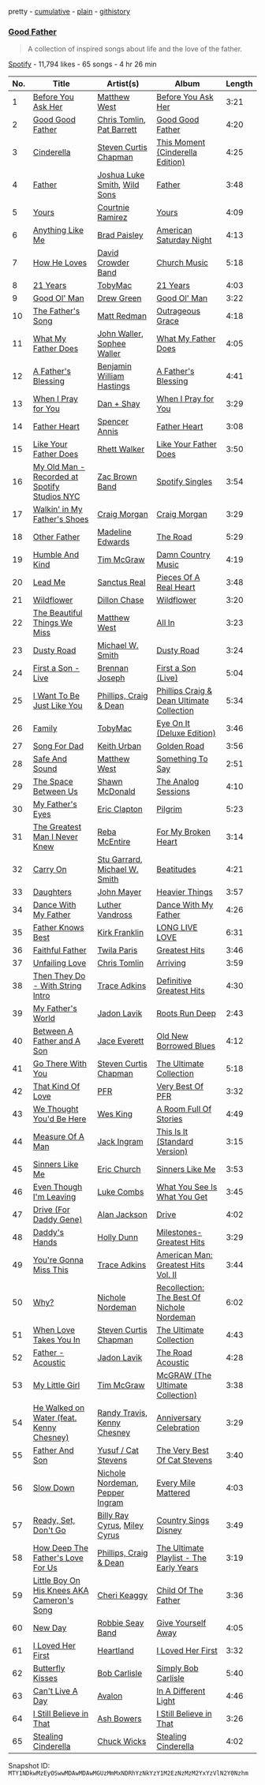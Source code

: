 pretty - [cumulative](/playlists/cumulative/37i9dQZF1DX3RkXiUJ5aMs.md) - [plain](/playlists/plain/37i9dQZF1DX3RkXiUJ5aMs) - [githistory](https://github.githistory.xyz/mackorone/spotify-playlist-archive/blob/main/playlists/plain/37i9dQZF1DX3RkXiUJ5aMs)

### [Good Father](https://open.spotify.com/playlist/37i9dQZF1DX3RkXiUJ5aMs)

> A collection of inspired songs about life and the love of the father.

[Spotify](https://open.spotify.com/user/spotify) - 11,794 likes - 65 songs - 4 hr 26 min

| No. | Title | Artist(s) | Album | Length |
|---|---|---|---|---|
| 1 | [Before You Ask Her](https://open.spotify.com/track/5WkaAZBjzu9b032Zd6jHPz) | [Matthew West](https://open.spotify.com/artist/6e8OTLDQpaz1Tl2GEaxsNj) | [Before You Ask Her](https://open.spotify.com/album/3PqgiZxdVoPEFVnE9mA8PZ) | 3:21 |
| 2 | [Good Good Father](https://open.spotify.com/track/3i7ZOuSmoKYSgLQuohMcig) | [Chris Tomlin](https://open.spotify.com/artist/6pRi6EIPXz4QJEOEsBaA0m), [Pat Barrett](https://open.spotify.com/artist/0289SkqAn0iOohwm0pIHv3) | [Good Good Father](https://open.spotify.com/album/5HsnubJcvi5bNAC3pyV64a) | 4:20 |
| 3 | [Cinderella](https://open.spotify.com/track/1oj4KLsbYhvfHFnhdb3twP) | [Steven Curtis Chapman](https://open.spotify.com/artist/3vcFXwLEUdfWMu7gTQKyot) | [This Moment \(Cinderella Edition\)](https://open.spotify.com/album/7HAomGpaAjuPCEbuMevOlP) | 4:25 |
| 4 | [Father](https://open.spotify.com/track/5IR5Bi1nL7h0C0BuEnuoLl) | [Joshua Luke Smith](https://open.spotify.com/artist/29wlT5isBRIOp8YZYVAZ0A), [Wild Sons](https://open.spotify.com/artist/1lF0dM3992TbNu7BCTURkk) | [Father](https://open.spotify.com/album/5LhlgmewVgxyWbYUfGxk9b) | 3:48 |
| 5 | [Yours](https://open.spotify.com/track/0dDfRzgpIgO3RyAF7wSRvl) | [Courtnie Ramirez](https://open.spotify.com/artist/2nWAWrpwIjcyfaGfeZ13qW) | [Yours](https://open.spotify.com/album/5YuxMRTy3dQRjBRbqTKvW6) | 4:09 |
| 6 | [Anything Like Me](https://open.spotify.com/track/2FGGvxPrVkpJ3lNZQfottL) | [Brad Paisley](https://open.spotify.com/artist/13YmWQJFwgZrd4bf5IjMY4) | [American Saturday Night](https://open.spotify.com/album/0GCQzPEkcFv8bR90sJf41x) | 4:13 |
| 7 | [How He Loves](https://open.spotify.com/track/6WSFMa721PvfnspCRsGOMh) | [David Crowder Band](https://open.spotify.com/artist/7DhP3bGT7dzr1dCkkH5mTS) | [Church Music](https://open.spotify.com/album/69UXabkBHbKMJ0DQjctXtK) | 5:18 |
| 8 | [21 Years](https://open.spotify.com/track/20enmDMVhWFDjkVHzv1vVA) | [TobyMac](https://open.spotify.com/artist/5VX8hxrcfJWwaTLiqGUHG3) | [21 Years](https://open.spotify.com/album/4xqmsCvbaarlxQEJQU3ysl) | 4:03 |
| 9 | [Good Ol' Man](https://open.spotify.com/track/106WZMD4t61E3WIBPtXTDK) | [Drew Green](https://open.spotify.com/artist/7xZTozOYTK6YKaxcQxeBdP) | [Good Ol' Man](https://open.spotify.com/album/1AUKevdHLZT2YYJqv3mf2s) | 3:22 |
| 10 | [The Father's Song](https://open.spotify.com/track/1jHE6L9VDkMHD4pzx7Cq4z) | [Matt Redman](https://open.spotify.com/artist/0bz9hDpUbAw5JElgEiuIYZ) | [Outrageous Grace](https://open.spotify.com/album/0nWWj6yZHZyFi8iQbRb424) | 4:18 |
| 11 | [What My Father Does](https://open.spotify.com/track/762C4wym3RDcDmfmoEmDEm) | [John Waller](https://open.spotify.com/artist/2Px7jTtwBH0nHI1fYSYuaL), [Sophee Waller](https://open.spotify.com/artist/3ahmnB1cPV3cBRP0WX0Asf) | [What My Father Does](https://open.spotify.com/album/6aT45t3ZWXdxQF5vnnnfno) | 4:05 |
| 12 | [A Father's Blessing](https://open.spotify.com/track/3YXZFkJmzNj4fyQ3dBmRUm) | [Benjamin William Hastings](https://open.spotify.com/artist/6CK4CBL0n07VdVZmfh40nm) | [A Father's Blessing](https://open.spotify.com/album/2eBVuof7oZu0Arcxe7VhOf) | 4:41 |
| 13 | [When I Pray for You](https://open.spotify.com/track/16DRIwIBIgZdAgpp0vLh5q) | [Dan + Shay](https://open.spotify.com/artist/7z5WFjZAIYejWy0NI5lv4T) | [When I Pray for You](https://open.spotify.com/album/4kG5pb8MWB47R7UV3tpdci) | 3:29 |
| 14 | [Father Heart](https://open.spotify.com/track/4gQDQKwTmnyiR8D2mqKmjU) | [Spencer Annis](https://open.spotify.com/artist/3PcnAVq9b3HyDUkNFTvyUu) | [Father Heart](https://open.spotify.com/album/3LH2IzuwOwOBZy2MWe6bEG) | 3:08 |
| 15 | [Like Your Father Does](https://open.spotify.com/track/01sp6Y15giMIY7tnJJgJXa) | [Rhett Walker](https://open.spotify.com/artist/4ImxhwjNOz0es0voxGHCoP) | [Like Your Father Does](https://open.spotify.com/album/547uPgmyiBaSKUKVp7yuR5) | 3:50 |
| 16 | [My Old Man \- Recorded at Spotify Studios NYC](https://open.spotify.com/track/6hJ7gAxu3QqYBfvaTV3ZOQ) | [Zac Brown Band](https://open.spotify.com/artist/6yJCxee7QumYr820xdIsjo) | [Spotify Singles](https://open.spotify.com/album/1C640BfNRoMu97Y9ye3iLv) | 3:54 |
| 17 | [Walkin' in My Father's Shoes](https://open.spotify.com/track/2ejg3RnPfFmGbU3TptyJVh) | [Craig Morgan](https://open.spotify.com/artist/6ktyNEnEukKzskQEiXgCFD) | [Craig Morgan](https://open.spotify.com/album/18uwClKqx8EmJDA5Dx9Trf) | 3:29 |
| 18 | [Other Father](https://open.spotify.com/track/347Ba1xNGGBK2KnnAJHmYd) | [Madeline Edwards](https://open.spotify.com/artist/3eJCIS7ytlYvT3pgReuWWa) | [The Road](https://open.spotify.com/album/12o3SJicuqPBQoyoHFdqhM) | 5:29 |
| 19 | [Humble And Kind](https://open.spotify.com/track/4Pn0JlCUusD2QHjADuOzuV) | [Tim McGraw](https://open.spotify.com/artist/6roFdX1y5BYSbp60OTJWMd) | [Damn Country Music](https://open.spotify.com/album/4js8lX2b3DBIfixMCPABC4) | 4:19 |
| 20 | [Lead Me](https://open.spotify.com/track/7iuU9NU6rhcWNYJ1KjylTO) | [Sanctus Real](https://open.spotify.com/artist/6QgOGgahvXBHEEzpjbDsOj) | [Pieces Of A Real Heart](https://open.spotify.com/album/5U37znh7JU30xL3JHFLHAz) | 3:48 |
| 21 | [Wildflower](https://open.spotify.com/track/34gHTjNvVeaZvCvCjPDKi3) | [Dillon Chase](https://open.spotify.com/artist/3cj7pwtC0GuRFHayrbazV8) | [Wildflower](https://open.spotify.com/album/03tF78PniAEmmVoFIVQFKb) | 3:20 |
| 22 | [The Beautiful Things We Miss](https://open.spotify.com/track/5N72L6I3YRMCYhGE1dHu4g) | [Matthew West](https://open.spotify.com/artist/6e8OTLDQpaz1Tl2GEaxsNj) | [All In](https://open.spotify.com/album/4Qb7av34wG5v22LIV5IN9g) | 3:23 |
| 23 | [Dusty Road](https://open.spotify.com/track/2YpIziXbqt5XVQfjGQamLY) | [Michael W\. Smith](https://open.spotify.com/artist/5aBxFPaaGk9204ssHUvXWN) | [Dusty Road](https://open.spotify.com/album/498FsuSGrpsPOXb4qgsQrN) | 3:24 |
| 24 | [First a Son \- Live](https://open.spotify.com/track/1X5frOuRhgRxlWrB4PXZ5x) | [Brennan Joseph](https://open.spotify.com/artist/5mNtfek4Nd5a3OremU9wSI) | [First a Son \(Live\)](https://open.spotify.com/album/54ED5AYVMlLkwipCofO5qI) | 5:04 |
| 25 | [I Want To Be Just Like You](https://open.spotify.com/track/7bNHXMLUgvoWzYwoKYQiSN) | [Phillips, Craig & Dean](https://open.spotify.com/artist/0g5OkLnQogzLrT9s5vw6kl) | [Phillips Craig & Dean Ultimate Collection](https://open.spotify.com/album/3e9jhBdYfyqByIl3j282X8) | 5:34 |
| 26 | [Family](https://open.spotify.com/track/1VAVGF84xWOXojCoOjKsvV) | [TobyMac](https://open.spotify.com/artist/5VX8hxrcfJWwaTLiqGUHG3) | [Eye On It \(Deluxe Edition\)](https://open.spotify.com/album/31vtzv0S08tqIUnxTOcDkV) | 3:46 |
| 27 | [Song For Dad](https://open.spotify.com/track/0l2G2yxjpE9zgUA8rJlAMu) | [Keith Urban](https://open.spotify.com/artist/0u2FHSq3ln94y5Q57xazwf) | [Golden Road](https://open.spotify.com/album/1O87Gkgvc6QR1JRpMkgnE7) | 3:56 |
| 28 | [Safe And Sound](https://open.spotify.com/track/2gjdOPKyBdSTd3bepecmyZ) | [Matthew West](https://open.spotify.com/artist/6e8OTLDQpaz1Tl2GEaxsNj) | [Something To Say](https://open.spotify.com/album/0dpyKYwLMyjXGYlreUP49a) | 2:51 |
| 29 | [The Space Between Us](https://open.spotify.com/track/5dauZHVLFMM67B6B48Httg) | [Shawn McDonald](https://open.spotify.com/artist/0alRw2BasYQZdFSJLfLbIY) | [The Analog Sessions](https://open.spotify.com/album/2fK1QJSyWckVnm5aIBm9Ce) | 4:10 |
| 30 | [My Father's Eyes](https://open.spotify.com/track/2GGskYwS4j8LDMSDUJ8vrl) | [Eric Clapton](https://open.spotify.com/artist/6PAt558ZEZl0DmdXlnjMgD) | [Pilgrim](https://open.spotify.com/album/4zWJPA1aq4IBdLk1QbWD63) | 5:23 |
| 31 | [The Greatest Man I Never Knew](https://open.spotify.com/track/43z33yJDu1dCyE50sPzErp) | [Reba McEntire](https://open.spotify.com/artist/02rd0anEWfMtF7iMku9uor) | [For My Broken Heart](https://open.spotify.com/album/2j2u43lPOti5W1btEw8NN5) | 3:14 |
| 32 | [Carry On](https://open.spotify.com/track/0JYJV0dIYEboVueifrGQJ1) | [Stu Garrard](https://open.spotify.com/artist/0vmjmjLdT5ed78K0GPBsm2), [Michael W\. Smith](https://open.spotify.com/artist/5aBxFPaaGk9204ssHUvXWN) | [Beatitudes](https://open.spotify.com/album/2YfGHMZyMIeLcs7s2Uv4Wu) | 4:21 |
| 33 | [Daughters](https://open.spotify.com/track/5FPnjikbwlDMULCCCa6ZCJ) | [John Mayer](https://open.spotify.com/artist/0hEurMDQu99nJRq8pTxO14) | [Heavier Things](https://open.spotify.com/album/6WivmTXugLZLmAWnZhlz7g) | 3:57 |
| 34 | [Dance With My Father](https://open.spotify.com/track/7snmvZMLdGGk3l9PcvoYSM) | [Luther Vandross](https://open.spotify.com/artist/19y5MFBH7gohEdGwKM7QsP) | [Dance With My Father](https://open.spotify.com/album/43Ci8cugIRwfmkXEyEgfVM) | 4:26 |
| 35 | [Father Knows Best](https://open.spotify.com/track/5PWXxYsrzyQQNeNwrRmmu2) | [Kirk Franklin](https://open.spotify.com/artist/4akybxRTGHJZ1DXjLhJ1qu) | [LONG LIVE LOVE](https://open.spotify.com/album/0n0B8fefGF2CiVyNktbapt) | 6:31 |
| 36 | [Faithful Father](https://open.spotify.com/track/1nNpYVEUTLttNspEESv5xF) | [Twila Paris](https://open.spotify.com/artist/7ua35iM0VjwfuHopuQDScm) | [Greatest Hits](https://open.spotify.com/album/5XqM5WvxZTfLywTpcj0Oek) | 3:46 |
| 37 | [Unfailing Love](https://open.spotify.com/track/2hJtYiDfwn57achG9nuiyl) | [Chris Tomlin](https://open.spotify.com/artist/6pRi6EIPXz4QJEOEsBaA0m) | [Arriving](https://open.spotify.com/album/4cCT11g6AEsDrDkyAome9f) | 3:59 |
| 38 | [Then They Do \- With String Intro](https://open.spotify.com/track/7tUZJ2ZcRZXYZQlV7CsMB2) | [Trace Adkins](https://open.spotify.com/artist/79FMDwzZQxHgSkIYBl3ODU) | [Definitive Greatest Hits](https://open.spotify.com/album/5CFWkDEnKrS3Ar8Da5CGhR) | 4:30 |
| 39 | [My Father's World](https://open.spotify.com/track/14flwcbz38Q5HeQiutm0SQ) | [Jadon Lavik](https://open.spotify.com/artist/4LIG4IMVuzGJjAhMxXtll1) | [Roots Run Deep](https://open.spotify.com/album/5tPtzi6wZupV9wQcpdb5yV) | 2:43 |
| 40 | [Between A Father and A Son](https://open.spotify.com/track/3ggjEASNMQ2n9s5WsPXT2i) | [Jace Everett](https://open.spotify.com/artist/47DQBkDU2VieRG0aJUcPJs) | [Old New Borrowed Blues](https://open.spotify.com/album/3ZdzLrDKAyYBv3nr8F6ggI) | 4:12 |
| 41 | [Go There With You](https://open.spotify.com/track/66DrxT38CFyYPTciuHP3aR) | [Steven Curtis Chapman](https://open.spotify.com/artist/3vcFXwLEUdfWMu7gTQKyot) | [The Ultimate Collection](https://open.spotify.com/album/2BnDCywIU8HvFlFZqkSOAj) | 5:18 |
| 42 | [That Kind Of Love](https://open.spotify.com/track/2u9Gu96C6sZqsjt4LSt74F) | [PFR](https://open.spotify.com/artist/3sN4gtyVr2MeWXHCjQTey6) | [Very Best Of PFR](https://open.spotify.com/album/1SFT51YpZkhvsw0gSfKLo5) | 3:32 |
| 43 | [We Thought You'd Be Here](https://open.spotify.com/track/7mw3aj23W6dltG4YsysG2H) | [Wes King](https://open.spotify.com/artist/0mv7taBJWmKVK7KVZs2Yep) | [A Room Full Of Stories](https://open.spotify.com/album/2sEJhlTBnUhFaPeNXkj4F2) | 4:49 |
| 44 | [Measure Of A Man](https://open.spotify.com/track/0ZaENjfbDHRnYMJxP1JHvU) | [Jack Ingram](https://open.spotify.com/artist/7HNEfHmDlFofG6YnMt8G7N) | [This Is It \(Standard Version\)](https://open.spotify.com/album/2En352QiA5q3MK0Ulso3Pq) | 3:15 |
| 45 | [Sinners Like Me](https://open.spotify.com/track/71geaRAZ2M5w08T3kl5Xvs) | [Eric Church](https://open.spotify.com/artist/2IvkS5MXK0vPGnwyJsrEyV) | [Sinners Like Me](https://open.spotify.com/album/1UiXoLoFB4ODK3YqH97Qrp) | 3:53 |
| 46 | [Even Though I'm Leaving](https://open.spotify.com/track/5Fhe63YOMZsGdB3CgCDuBi) | [Luke Combs](https://open.spotify.com/artist/718COspgdWOnwOFpJHRZHS) | [What You See Is What You Get](https://open.spotify.com/album/0S9D5NIDp2YXhYwlvuJzqx) | 3:45 |
| 47 | [Drive \(For Daddy Gene\)](https://open.spotify.com/track/1FV374EPG5CrjdIbIMLkcv) | [Alan Jackson](https://open.spotify.com/artist/4mxWe1mtYIYfP040G38yvS) | [Drive](https://open.spotify.com/album/2QBJCHNMYQC1cyhSXW0ygV) | 4:02 |
| 48 | [Daddy's Hands](https://open.spotify.com/track/2VPnnOGXmejtKqxGY4jg66) | [Holly Dunn](https://open.spotify.com/artist/5RkW6o1M8sDx2FzeAEoNbH) | [Milestones\- Greatest Hits](https://open.spotify.com/album/1rMIWKHHf4rEp1li4Z8UZP) | 3:29 |
| 49 | [You're Gonna Miss This](https://open.spotify.com/track/7Efs0OIW6zgQyH7ehKZYpN) | [Trace Adkins](https://open.spotify.com/artist/79FMDwzZQxHgSkIYBl3ODU) | [American Man: Greatest Hits Vol\. II](https://open.spotify.com/album/3Ayxk9tKhpAE9gffRUWfDi) | 3:44 |
| 50 | [Why?](https://open.spotify.com/track/5RZTENetZmHBhqidC5MMj4) | [Nichole Nordeman](https://open.spotify.com/artist/0KSjxPoT71Dq8qcgfWTdHh) | [Recollection: The Best Of Nichole Nordeman](https://open.spotify.com/album/3Yuzktsf4w6np56m93XvWa) | 6:02 |
| 51 | [When Love Takes You In](https://open.spotify.com/track/0eSFnGle4aBxTZ83VRs6vP) | [Steven Curtis Chapman](https://open.spotify.com/artist/3vcFXwLEUdfWMu7gTQKyot) | [The Ultimate Collection](https://open.spotify.com/album/2BnDCywIU8HvFlFZqkSOAj) | 4:43 |
| 52 | [Father \- Acoustic](https://open.spotify.com/track/4VdDTY1N9NFqFZ8c9sBjzl) | [Jadon Lavik](https://open.spotify.com/artist/4LIG4IMVuzGJjAhMxXtll1) | [The Road Acoustic](https://open.spotify.com/album/0n4i83lJWBFUPfYPDNpylw) | 4:28 |
| 53 | [My Little Girl](https://open.spotify.com/track/3dNhdwu8RcaVdrDZ1cAtzx) | [Tim McGraw](https://open.spotify.com/artist/6roFdX1y5BYSbp60OTJWMd) | [McGRAW \(The Ultimate Collection\)](https://open.spotify.com/album/3ytKtBtqdHsj6XzNu0sMCT) | 3:38 |
| 54 | [He Walked on Water \(feat\. Kenny Chesney\)](https://open.spotify.com/track/0av4Ea4otAKsAYCreKyWDl) | [Randy Travis](https://open.spotify.com/artist/1pTuR132U5b4Rizal2Pr7m), [Kenny Chesney](https://open.spotify.com/artist/3grHWM9bx2E9vwJCdlRv9O) | [Anniversary Celebration](https://open.spotify.com/album/0PzcDkEDb9x7RFNzWYf1Fj) | 3:29 |
| 55 | [Father And Son](https://open.spotify.com/track/2nU1cyrG92p8h99g3Gykwz) | [Yusuf / Cat Stevens](https://open.spotify.com/artist/08F3Y3SctIlsOEmKd6dnH8) | [The Very Best Of Cat Stevens](https://open.spotify.com/album/3ds29BDzL13tt6Xy9tuFal) | 3:40 |
| 56 | [Slow Down](https://open.spotify.com/track/1ENDLctAQDHtblpQYefF0I) | [Nichole Nordeman](https://open.spotify.com/artist/0KSjxPoT71Dq8qcgfWTdHh), [Pepper Ingram](https://open.spotify.com/artist/4J8EY2S50GWN8MuZ7hooT1) | [Every Mile Mattered](https://open.spotify.com/album/51HWO4nZXpw3nRosU2Nwsz) | 4:03 |
| 57 | [Ready, Set, Don't Go](https://open.spotify.com/track/6qUfQrIWFEWjEXrj37ORon) | [Billy Ray Cyrus](https://open.spotify.com/artist/60rpJ9SgigSd16DOAG7GSa), [Miley Cyrus](https://open.spotify.com/artist/5YGY8feqx7naU7z4HrwZM6) | [Country Sings Disney](https://open.spotify.com/album/2Y6qHoBWHY024rUlNPyGnz) | 3:49 |
| 58 | [How Deep The Father's Love For Us](https://open.spotify.com/track/2qyih496IOcMiU1FHoHFNd) | [Phillips, Craig & Dean](https://open.spotify.com/artist/0g5OkLnQogzLrT9s5vw6kl) | [The Ultimate Playlist \- The Early Years](https://open.spotify.com/album/2Ql4Kpm9oX0ReygLvCpLrR) | 3:19 |
| 59 | [Little Boy On His Knees AKA Cameron's Song](https://open.spotify.com/track/6Hczkb1UlY1QfS0aO8nqTN) | [Cheri Keaggy](https://open.spotify.com/artist/0TJpmZw9iFR95HEsRxcvzL) | [Child Of The Father](https://open.spotify.com/album/6yePsevSZkLJtIxLUAQVJG) | 3:36 |
| 60 | [New Day](https://open.spotify.com/track/1Jc3DqBxWynXZPQLmOEHEe) | [Robbie Seay Band](https://open.spotify.com/artist/4xPxYiZyp9SWFG3MIFkee5) | [Give Yourself Away](https://open.spotify.com/album/5ha4teFmoKCKiRKXg1CYuc) | 4:05 |
| 61 | [I Loved Her First](https://open.spotify.com/track/0vZvEE9c2bmA6H8hVKxXEZ) | [Heartland](https://open.spotify.com/artist/6B10yUcmUVw4RPKe6j58E9) | [I Loved Her First](https://open.spotify.com/album/2TkVvC9ETHw7y6KlpdHr8f) | 3:32 |
| 62 | [Butterfly Kisses](https://open.spotify.com/track/1mwCSKK0YRDsgnj2VwyZSU) | [Bob Carlisle](https://open.spotify.com/artist/4PJHDzdFoQcklrWU18QdsU) | [Simply Bob Carlisle](https://open.spotify.com/album/164ZlumFzgmF1ahd7gzyDn) | 5:40 |
| 63 | [Can't Live A Day](https://open.spotify.com/track/1mopEOz5TeAMbz81Z63xKJ) | [Avalon](https://open.spotify.com/artist/4rulVipLmUL2Mg67SIUmCO) | [In A Different Light](https://open.spotify.com/album/4F7DNG4XaKfSoyf9u72a75) | 4:46 |
| 64 | [I Still Believe in That](https://open.spotify.com/track/4x80O7HhUzxec2hAgWdvQ8) | [Ash Bowers](https://open.spotify.com/artist/2aJsgmclt9joQMsHMffCBr) | [I Still Believe in That](https://open.spotify.com/album/0u3WForpl37yjNBo7gllCa) | 3:26 |
| 65 | [Stealing Cinderella](https://open.spotify.com/track/0Pvbr31U9bjdvUUNGNFnQJ) | [Chuck Wicks](https://open.spotify.com/artist/696fbyLHSMBSYjDrDU5yiK) | [Stealing Cinderella](https://open.spotify.com/album/1tlxI1SGhyybdGhG15ByTT) | 4:02 |

Snapshot ID: `MTY1NDkwMzEyOSwwMDAwMDAwMGUzMmMxNDRhYzNkYzY1M2EzNzMzM2YxYzVlN2Y0Nzhm`
